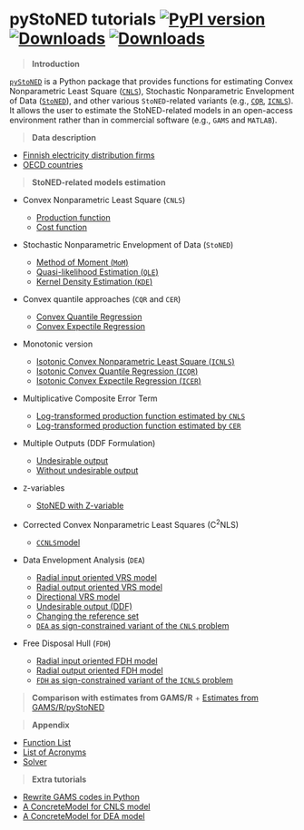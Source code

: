 # **pyStoNED** tutorials [![PyPI version](https://img.shields.io/pypi/v/pystoned.svg?maxAge=3600)](https://pypi.org/project/pystoned/) [![Downloads](https://pepy.tech/badge/pystoned/month)](https://pepy.tech/project/pystoned/month) [![Downloads](https://pepy.tech/badge/pystoned)](https://pepy.tech/project/pystoned)

  > **Introduction**

  [`pyStoNED`](https://pypi.org/project/pystoned/) is a Python package that provides functions for estimating Convex Nonparametric Least Square ([`CNLS`](https://pubsonline.informs.org/doi/abs/10.1287/opre.1090.0722)), Stochastic Nonparametric Envelopment of Data ([`StoNED`](https://link.springer.com/article/10.1007/s11123-010-0201-3)), and other various `StoNED`-related variants (e.g., [`CQR`](https://www.sciencedirect.com/science/article/pii/S0140988320300979), [`ICNLS`](https://www.sciencedirect.com/science/article/abs/pii/S0377221713004748)). It allows the user to estimate the StoNED-related models in an open-access environment rather than in commercial software (e.g., `GAMS` and `MATLAB`).

  > **Data description**

  + [Finnish electricity distribution firms](https://github.com/ds2010/pyStoNED-Tutorials/blob/master/Data/Finnish%20firms.ipynb)
  + [OECD countries](https://github.com/ds2010/pyStoNED-Tutorials/blob/master/Data/OECD%20countries.ipynb)

  > **StoNED-related models estimation**

  + Convex Nonparametric Least Square (`CNLS`)
    + [Production function](https://nbviewer.jupyter.org/github/ds2010/pyStoNED-Tutorials/blob/master/CNLS/CNLS_prod.ipynb)
    + [Cost function](https://nbviewer.jupyter.org/github/ds2010/pyStoNED-Tutorials/blob/master/CNLS/CNLS_cost.ipynb)

  + Stochastic Nonparametric Envelopment of Data (`StoNED`)
    + [Method of Moment (`MoM`)](https://nbviewer.jupyter.org/github/ds2010/pyStoNED-Tutorials/blob/master/StoNED/StoNED_MoM.ipynb)
    + [Quasi-likelihood Estimation (`QLE`)](https://nbviewer.jupyter.org/github/ds2010/pyStoNED-Tutorials/blob/master/StoNED/StoNED_QLE.ipynb)
    + [Kernel Density Estimation (`KDE`)](https://nbviewer.jupyter.org/github/ds2010/pyStoNED-Tutorials/blob/master/StoNED/StoNED_KDE.ipynb)

  + Convex quantile approaches (`CQR` and `CER`)
    + [Convex Quantile Regression](https://nbviewer.jupyter.org/github/ds2010/pyStoNED-Tutorials/blob/master/CQR%20and%20CER/CQR.ipynb)
    + [Convex Expectile Regression](https://nbviewer.jupyter.org/github/ds2010/pyStoNED-Tutorials/blob/master/CQR%20and%20CER/CER.ipynb)
 
  + Monotonic version
    + [Isotonic Convex Nonparametric Least Square (`ICNLS`)](https://nbviewer.jupyter.org/github/ds2010/pyStoNED-Tutorials/blob/master/Monotonic%20version/ICNLS.ipynb)
    + [Isotonic Convex Quantile Regression (`ICQR`)](https://nbviewer.jupyter.org/github/ds2010/pyStoNED-Tutorials/blob/master/Monotonic%20version/ICQR.ipynb)
    + [Isotonic Convex Expectile Regression (`ICER`)](https://nbviewer.jupyter.org/github/ds2010/pyStoNED-Tutorials/blob/master/Monotonic%20version/ICER.ipynb)
  
  + Multiplicative Composite Error Term
    + [Log-transformed production function estimated by `CNLS`](https://nbviewer.jupyter.org/github/ds2010/pyStoNED-Tutorials/blob/master/Multiplicative%20error/log_prod_CNLS.ipynb)
    + [Log-transformed production function estimated by `CER`](https://nbviewer.jupyter.org/github/ds2010/pyStoNED-Tutorials/blob/master/Multiplicative%20error/Log_prod_CER.ipynb)

  + Multiple Outputs (DDF Formulation)
    + [Undesirable output](https://nbviewer.jupyter.org/github/ds2010/pyStoNED-Tutorials/blob/master/Multiple%20Outputs/DDF_UndesirableOutput.ipynb)
    + [Without undesirable output](https://nbviewer.jupyter.org/github/ds2010/pyStoNED-Tutorials/blob/master/Multiple%20Outputs/DDF_withoutUndesirableOutput.ipynb)

  + `Z`-variables
    + [StoNED with Z-variable](https://nbviewer.jupyter.org/github/ds2010/pyStoNED-Tutorials/blob/master/Z%20variables/StoNEZD.ipynb)

  + Corrected Convex Nonparametric Least Squares (C<sup>2</sup>NLS)  
    + [`CCNLS`model](https://nbviewer.jupyter.org/github/ds2010/pyStoNED-Tutorials/blob/master/CCNLS/CCNLS.ipynb)
   
  + Data Envelopment Analysis (`DEA`)
    + [Radial input oriented VRS model](https://nbviewer.jupyter.org/github/ds2010/pyStoNED-Tutorials/blob/master/DEA/DEA_io_vrs.ipynb)
    + [Radial output oriented VRS model](https://nbviewer.jupyter.org/github/ds2010/pyStoNED-Tutorials/blob/master/DEA/DEA_oo_vrs.ipynb)
    + [Directional VRS model](https://nbviewer.jupyter.org/github/ds2010/pyStoNED-Tutorials/blob/master/DEA/DEA_ddf_vrs.ipynb)
    + [Undesirable output (DDF)](https://nbviewer.jupyter.org/github/ds2010/pyStoNED-Tutorials/blob/master/DEA/DEA_UndesirableOutput.ipynb)
    + [Changing the reference set](https://nbviewer.jupyter.org/github/ds2010/pyStoNED-Tutorials/blob/master/DEA/DEA_changeReferenceSet.ipynb)
    + [`DEA` as sign-constrained variant of the `CNLS` problem](https://nbviewer.jupyter.org/github/ds2010/pyStoNED-Tutorials/blob/master/DEA/DEA2CNLS.ipynb)
   
  + Free Disposal Hull (`FDH`)
    + [Radial input oriented FDH model](https://nbviewer.jupyter.org/github/ds2010/pyStoNED-Tutorials/blob/master/FDH/FDH_io.ipynb)
    + [Radial output oriented FDH model](https://nbviewer.jupyter.org/github/ds2010/pyStoNED-Tutorials/blob/master/FDH/FDH_oo.ipynb)
    + [`FDH` as sign-constrained variant of the `ICNLS` problem](https://nbviewer.jupyter.org/github/ds2010/pyStoNED-Tutorials/blob/master/FDH/FDH2ICNLS.ipynb)

  > **Comparison with estimates from GAMS/R**
    + [Estimates from GAMS/R/pyStoNED](https://github.com/ds2010/pyStoNED-Tutorials/tree/master/Estimates%20comparison)

  > **Appendix**

  + [Function List](https://nbviewer.jupyter.org/github/ds2010/pyStoNED-Tutorials/blob/master/Intro/Function%20List.ipynb) 
  + [List of Acronyms](https://github.com/ds2010/pyStoNED-Tutorials/blob/master/Intro/List%20of%20Acronyms.pdf)
  + [Solver](https://nbviewer.jupyter.org/github/ds2010/pyStoNED-Tutorials/blob/master/Intro/Solver.ipynb)

  > **Extra tutorials**

  + [Rewrite GAMS codes in Python](https://nbviewer.jupyter.org/github/ds2010/pyStoNED-Tutorials/blob/master/Extra/gams2python.ipynb)
  + [A ConcreteModel for CNLS model](https://nbviewer.jupyter.org/github/ds2010/pyStoNED-Tutorials/blob/master/Extra/CNLS_ConcreteModel.ipynb)
  + [A ConcreteModel for DEA model](https://nbviewer.jupyter.org/github/ds2010/pyStoNED-Tutorials/blob/master/Extra/DEA_ConcreteModel.ipynb)
